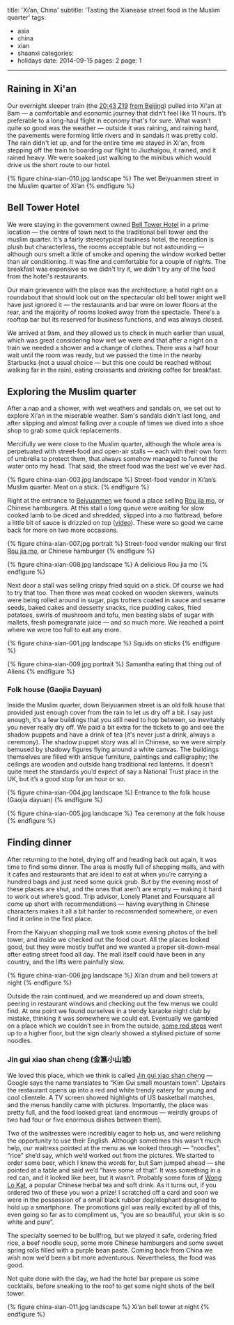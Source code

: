 title: 'Xi’an, China'
subtitle: 'Tasting the Xianease street food in the Muslim quarter'
tags:
  - asia
  - china
  - xian
  - shaanxi
categories:
  - holidays
date: 2014-09-15
pages: 2
page: 1
---

## Raining in Xi'an

Our overnight sleeper train (the [20:43 Z19](http://www.seat61.com/China.htm) [from Beijing](/2014/09/beijing-china)) pulled into Xi'an at 8am — a comfortable and economic journey that didn't feel like 11 hours. It’s preferable to a long-haul flight in economy that's for sure. What wasn't quite so good was the weather — outside it was raining, and raining hard, the pavements were forming little rivers and in sandals it was pretty cold. The rain didn't let up, and for the entire time we stayed in Xi'an, from stepping off the train to boarding our flight to Jiuzhaigou, it rained, and it rained heavy. We were soaked just walking to the minibus which would drive us the short route to our hotel.

{% figure china-xian-010.jpg landscape %}
The wet Beiyuanmen street in the Muslim quarter of Xi’an 
{% endfigure %}

## Bell Tower Hotel

We were staying in the government owned [Bell Tower Hotel](https://www.tripadvisor.co.uk/Hotel_Review-g298557-d304930-Reviews-Bell_Tower_Hotel-Xi_an_Shaanxi.html) in a prime location — the centre of town next to the traditional bell tower and the muslim quarter. It's a fairly stereotypical business hotel, the reception is plush but characterless, the rooms acceptable but not astounding — although ours smelt a little of smoke and opening the window worked better than air conditioning. It was fine and comfortable for a couple of nights. The breakfast was expensive so we didn't try it, we didn't try any of the food from the hotel's restaurants.

Our main grievance with the place was the architecture; a hotel right on a roundabout that should look out on the spectacular old bell tower might well have just ignored it — the restaurants and bar were on lower floors at the rear, and the majority of rooms looked away from the spectacle. There's a rooftop bar but its reserved for business functions, and was always closed.

We arrived at 9am, and they allowed us to check in much earlier than usual, which was great considering how wet we were and that after a night on a train we needed a shower and a change of clothes. There was a half hour wait until the room was ready, but we passed the time in the nearby Starbucks (not a usual choice — but this one could be reached without walking far in the rain), eating croissants and drinking coffee for breakfast.

## Exploring the Muslim quarter

After a nap and a shower, with wet weathers and sandals on, we set out to explore Xi'an in the miserable weather. Sam's sandals didn't last long, and after slipping and almost falling over a couple of times we dived into a shoe shop to grab some quick replacements.

Mercifully we were close to the Muslim quarter, although the whole area is perpetuated with street-food and open-air stalls — each with their own form of umbrella to protect them, that always somehow managed to funnel the water onto my head. That said, the street food was the best we've ever had.

{% figure china-xian-003.jpg landscape %}
Street-food vendor in Xi’an’s Muslim quarter. Meat on a stick.
{% endfigure %}

Right at the entrance to [Beiyuanmen](https://www.tripadvisor.co.uk/Attraction_Review-g298557-d1805544-Reviews-Beiyuanmen_Street-Xi_an_Shaanxi.html) we found a place selling [Rou jia mo](https://en.wikipedia.org/wiki/Rou_jia_mo), or Chinese hamburgers. At this stall a long queue were waiting for slow cooked lamb to be diced and shredded, slipped into a _mo_ flatbread, before a little bit of sauce is drizzled on top ([video](https://instagram.com/p/s6vGQlNFGg/)). These were so good we came back for more on two more occasions.

{% figure china-xian-007.jpg portrait %}
Street-food vendor making our first [Rou jia mo](https://en.wikipedia.org/wiki/Rou_jia_mo), or Chinese hamburger
{% endfigure %}

{% figure china-xian-008.jpg landscape %}
A delicious Rou jia mo
{% endfigure %}

Next door a stall was selling crispy fried squid on a stick. Of course we had to try that too. Then there was meat cooked on wooden skewers, walnuts were being rolled around in sugar, pigs trotters coated in sauce and sesame seeds, baked cakes and desserty snacks, rice pudding cakes, fried potatoes, swirls of mushroom and tofu, men beating slabs of sugar with mallets, fresh pomegranate juice — and so much more. We reached a point where we were too full to eat any more.

{% figure china-xian-001.jpg landscape %}
Squids on sticks
{% endfigure %}

{% figure china-xian-009.jpg portrait %}
Samantha eating that thing out of Aliens
{% endfigure %}

### Folk house (Gaojia Dayuan)

Inside the Muslim quarter, down Beiyuanmen street is an old folk house that provided just enough cover from the rain to let us dry off a bit. I say just enough, it's a few buildings that you still need to hop between, so inevitably you never really dry off. We paid a bit extra for the tickets to go and see the shadow puppets and have a drink of tea (it's never just a drink, always a ceremony). The shadow puppet story was all in Chinese, so we were simply bemused by shadowy figures flying around a white canvas. The buildings themselves are filled with antique furniture, paintings and calligraphy; the ceilings are wooden and outside hang traditional red lanterns. It doesn’t quite meet the standards you’d expect of say a National Trust place in the UK, but it’s a good stop for an hour or so.

{% figure china-xian-004.jpg landscape %}
Entrance to the folk house (Gaojia dayuan)
{% endfigure %}

{% figure china-xian-005.jpg landscape %}
Tea ceremony at the folk house
{% endfigure %}

## Finding dinner

After returning to the hotel, drying off and heading back out again, it was time to find some dinner. The area is mostly full of shopping malls, and with it cafes and restaurants that are ideal to eat at when you’re carrying a hundred bags and just need some quick grub. But by the evening most of these places are shut, and the ones that aren’t are empty — making it hard to work out where’s good. Trip advisor, Lonely Planet and Foursquare all come up short with recommendations — having everything in Chinese characters makes it all a bit harder to recommended somewhere, or even find it online in the first place.

From the Kaiyuan shopping mall we took some evening photos of the bell tower, and inside we checked out the food court. All the places looked good, but they were mostly buffet and we wanted a proper sit-down-meal after eating street food all day. The mall itself could have been in any country, and the lifts were painfully slow.

{% figure china-xian-006.jpg landscape %}
Xi’an drum and bell towers at night
{% endfigure %}

Outside the rain continued, and we meandered up and down streets, peering in restaurant windows and checking out the few menus we could find. At one point we found ourselves in a trendy karaoke night club by mistake, thinking it was somewhere we could eat. Eventually we gambled on a place which we couldn’t see in from the outside, [some red steps](http://www.dianping.com/photos/78216520) went up to a higher floor, but the sign clearly showed a stylised picture of some noodles.

### Jin gui xiao shan cheng (金簋小山城)

We loved this place, which we think is called [Jin gui xiao shan cheng](http://www.dianping.com/shop/18406430) — Google says the name translates to “Kim Gui small mountain town”. Upstairs the restaurant opens up into a red and white trendy eatery for young and cool clientele. A TV screen showed highlights of US basketball matches, and the menus handily came with pictures. Importantly, the place was pretty full, and the food looked great (and enormous — weirdly groups of two had four or five enormous dishes between them).

Two of the waitresses were incredibly eager to help us, and were relishing the opportunity to use their English. Although sometimes this wasn’t much help, our waitress pointed at the menu as we looked through — “noodles”, “rice” she’d say, which we’d worked out from the pictures. We started to order some beer, which I knew the words for, but Sam jumped ahead — she pointed at a table and said we’d “have some of that”. It was something in a red can, and it looked like beer, but it wasn’t. Probably some form of [Wong Lo Kat](https://en.wikipedia.org/wiki/Wong_Lo_Kat), a popular Chinese herbal tea and soft drink. As it turns out, if you ordered two of these you won a prize! I scratched off a card and soon we were in the possession of a small black rubber dog/elephant designed to hold up a smartphone. The promotions girl was really excited by all of this, even going so far as to compliment us, “you are so beautiful, your skin is so white and pure”.

The specialty seemed to be bullfrog, but we played it safe, ordering fried rice, a beef noodle soup, some more Chinese hamburgers and some sweet spring rolls filled with a purple bean paste. Coming back from China we wish now we’d been a bit more adventurous. Nevertheless, the food was good.

Not quite done with the day, we had the hotel bar prepare us some cocktails, before sneaking to the roof to get some night shots of the bell tower.

{% figure china-xian-011.jpg landscape %}
Xi’an bell tower at night
{% endfigure %}
